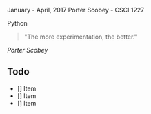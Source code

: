 January - April, 2017
Porter Scobey - CSCI 1227

Python

> "The more experimentation, the better."

   _Porter Scobey_

## Todo
- [] Item
- [] Item
- [] Item
